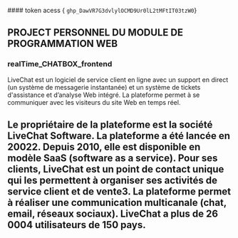 #### token acess { ` 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 `}
## PROJECT PERSONNEL DU MODULE DE PROGRAMMATION WEB
### realTime_CHATBOX_frontend
LiveChat est un logiciel de service client en ligne avec un support en direct (un système de messagerie instantanée) et un système de tickets d'assistance et d’analyse Web intégré. La plateforme permet à se communiquer avec les visiteurs du site Web en temps réel.
## Le propriétaire de la plateforme est la société LiveChat Software. La plateforme a été lancée en 20022. Depuis 2010, elle est disponible en modèle SaaS (software as a service). Pour ses clients, LiveChat est un point de contact unique qui les permettent à organiser ses activités de service client et de vente3. La plateforme permet à réaliser une communication multicanale (chat, email, réseaux sociaux). LiveChat a plus de 26 0004 utilisateurs de 150 pays.
